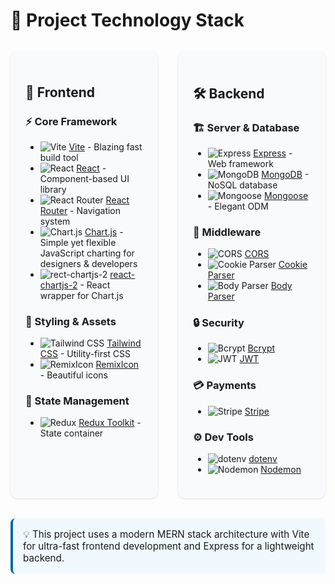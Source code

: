# 🚀 Project Technology Stack

<div  style="display: grid; grid-template-columns: 1fr 1fr; gap: 2rem; margin: 2rem 0; font-family: -apple-system, BlinkMacSystemFont, 'Segoe UI', Helvetica, Arial, sans-serif;">

<div style="background: #f8fafc; padding: 1.5rem; border-radius: 12px; box-shadow: 0 1px 3px rgba(0,0,0,0.12);">

## 🌈 Frontend

### ⚡ Core Framework

- ![Vite](https://img.shields.io/badge/-Vite-646CFF?logo=vite&logoColor=white) [Vite](https://vitejs.dev/) - Blazing fast build tool  
- ![React](https://img.shields.io/badge/-React-61DAFB?logo=react&logoColor=white) [React](https://react.dev/) - Component-based UI library  
- ![React Router](https://img.shields.io/badge/-React_Router-CA4245?logo=react-router&logoColor=white) [React Router](https://reactrouter.com/) - Navigation system  
- ![Chart.js](https://img.shields.io/badge/-Chart.js-FF6384?logo=chartdotjs&logoColor=white) [Chart.js](https://www.chartjs.org/) - Simple yet flexible JavaScript charting for designers & developers
- ![rect-chartjs-2](https://img.shields.io/badge/-react-chartjs-2-FFCE56?logo=react-chartjs-2&logoColor=white) [react-chartjs-2](https://www.npmjs.com/package/react-chartjs-2) - React wrapper for Chart.js
### 🎨 Styling & Assets
- ![Tailwind CSS](https://img.shields.io/badge/-Tailwind_CSS-38B2AC?logo=tailwind-css&logoColor=white) [Tailwind CSS](https://tailwindcss.com/) - Utility-first CSS  
- ![RemixIcon](https://img.shields.io/badge/-RemixIcon-000000?logo=remix&logoColor=white) [RemixIcon](https://remixicon.com/) - Beautiful icons  

### 🧠 State Management
- ![Redux](https://img.shields.io/badge/-Redux_Toolkit-764ABC?logo=redux&logoColor=white) [Redux Toolkit](https://redux-toolkit.js.org/) - State container  

</div>

<div style="background: #f8fafc; padding: 1.5rem; border-radius: 12px; box-shadow: 0 1px 3px rgba(0,0,0,0.12);">

## 🛠️ Backend

### 🏗️ Server & Database
- ![Express](https://img.shields.io/badge/-Express-000000?logo=express&logoColor=white) [Express](https://expressjs.com/) - Web framework  
- ![MongoDB](https://img.shields.io/badge/-MongoDB-47A248?logo=mongodb&logoColor=white) [MongoDB](https://www.mongodb.com/) - NoSQL database  
- ![Mongoose](https://img.shields.io/badge/-Mongoose-880000?logo=mongoose&logoColor=white) [Mongoose](https://mongoosejs.com/) - Elegant ODM  

### 🔌 Middleware
- ![CORS](https://img.shields.io/badge/-CORS-000000?logo=cors&logoColor=white) [CORS](https://www.npmjs.com/package/cors)  
- ![Cookie Parser](https://img.shields.io/badge/-Cookie_Parser-000000?logo=cookiecutter&logoColor=white) [Cookie Parser](https://www.npmjs.com/package/cookie-parser)  
- ![Body Parser](https://img.shields.io/badge/-Body_Parser-000000?logo=bodybuildingdotcom&logoColor=white) [Body Parser](https://www.npmjs.com/package/body-parser)  

### 🔒 Security
- ![Bcrypt](https://img.shields.io/badge/-Bcrypt-000000?logo=bcrypt&logoColor=white) [Bcrypt](https://www.npmjs.com/package/bcrypt)  
- ![JWT](https://img.shields.io/badge/-JWT-000000?logo=json-web-tokens&logoColor=white) [JWT](https://jwt.io/)  

### 💳 Payments
- ![Stripe](https://img.shields.io/badge/-Stripe-008CDD?logo=stripe&logoColor=white) [Stripe](https://stripe.com/)  

### ⚙️ Dev Tools
- ![dotenv](https://img.shields.io/badge/-dotenv-000000?logo=dotenv&logoColor=white) [dotenv](https://www.npmjs.com/package/dotenv)  
- ![Nodemon](https://img.shields.io/badge/-Nodemon-76D04B?logo=nodemon&logoColor=white) [Nodemon](https://nodemon.io/)  

</div>
</div>

<div style="margin-top: 2rem; padding: 1rem; background: #f0f9ff; border-radius: 8px; border-left: 4px solid #0369a1; font-size: 0.95rem;">
💡 This project uses a modern MERN stack architecture with Vite for ultra-fast frontend development and Express for a lightweight backend.
</div>